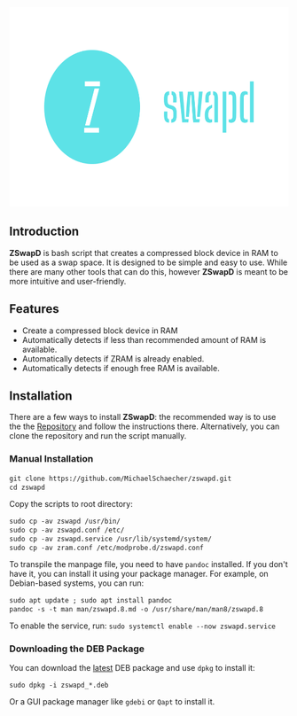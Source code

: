 <div align="right">
  <img
    src="images/logo.svg"
    alt="zswapd logo"
    width="auto"
    height="360"
  />
</div>

## Introduction

**ZSwapD** is bash script that creates a compressed block device in RAM to be used as a swap space. It is designed to be simple and easy to use. While there are many other tools that can do this, however **ZSwapD** is meant to be more intuitive and user-friendly.

## Features

- Create a compressed block device in RAM
- Automatically detects if less than recommended amount of RAM is available.
- Automatically detects if ZRAM is already enabled.
- Automatically detects if enough free RAM is available.

## Installation

There are a few ways to install **ZSwapD**: the recommended way is to use the the [Repository](https://repository.howtonebie.com/) and follow the instructions there. Alternatively, you can clone the repository and run the script manually.

### Manual Installation

```console
git clone https://github.com/MichaelSchaecher/zswapd.git
cd zswapd
```

Copy the scripts to root directory:

```console
sudo cp -av zswapd /usr/bin/
sudo cp -av zswapd.conf /etc/
sudo cp -av zswapd.service /usr/lib/systemd/system/
sudo cp -av zram.conf /etc/modprobe.d/zswapd.conf
```

To transpile the manpage file, you need to have `pandoc` installed. If you don't have it, you can install it using your package manager. For example, on Debian-based systems, you can run:

```console
sudo apt update ; sudo apt install pandoc
pandoc -s -t man man/zswapd.8.md -o /usr/share/man/man8/zswapd.8
```

To enable the service, run: `sudo systemctl enable --now zswapd.service`

### Downloading the DEB Package

You can download the [latest](https://github.com/MichaelSchaecher/zswapd/releases) DEB package and use `dpkg` to install it:

```console
sudo dpkg -i zswapd_*.deb
```

Or a GUI package manager like `gdebi` or `Qapt` to install it.
